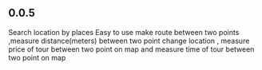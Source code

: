 ## 0.0.5

Search location by places Easy to use make route between two points ,measure distance(meters) between two point change location , measure price of tour between two point on map and measure time of tour between two point on map
